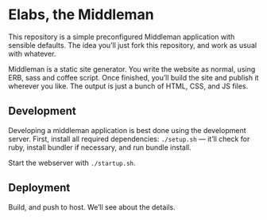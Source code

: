 # Elabs, the Middleman

This repository is a simple preconfigured Middleman application with sensible
defaults. The idea you’ll just fork this repository, and work as usual with
whatever.

Middleman is a static site generator. You write the website as normal, using
ERB, sass and coffee script. Once finished, you’ll build the site and publish
it wherever you like. The output is just a bunch of HTML, CSS, and JS files.

## Development

Developing a middleman application is best done using the development server.
First, install all required dependencies: `./setup.sh` — it’ll check for ruby,
install bundler if necessary, and run bundle install.

Start the webserver with `./startup.sh`.

## Deployment

Build, and push to host. We’ll see about the details.
